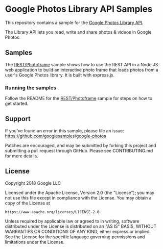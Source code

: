 # Google Photos Library API Samples

This repository contains a sample for the [Google Photos Library API](https://developers.google.com/photos).

The Library API lets you read, write and share photos & videos in Google Photos.

## Samples

The [REST/Photoframe](REST/Photoframe) sample shows how to use the REST API in a Node.JS web application to build an interactive photo frame that loads
photos from a user's Google Photos library. It is built with express.js.

### Running the samples
Follow the README for the [REST/Photoframe](REST/Photoframe) sample for steps on how to get started.

## Support

If you've found an error in this sample, please file an issue:
https://github.com/googlesamples/google-photos

Patches are encouraged, and may be submitted by forking this project and
submitting a pull request through GitHub. Please see CONTRIBUTING.md for more details.

## License

Copyright 2018 Google LLC

Licensed under the Apache License, Version 2.0 (the "License");
you may not use this file except in compliance with the License.
You may obtain a copy of the License at

    https://www.apache.org/licenses/LICENSE-2.0

Unless required by applicable law or agreed to in writing, software
distributed under the License is distributed on an "AS IS" BASIS,
WITHOUT WARRANTIES OR CONDITIONS OF ANY KIND, either express or implied.
See the License for the specific language governing permissions and
limitations under the License.